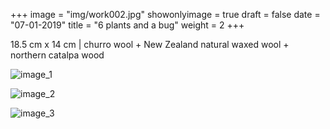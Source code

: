 +++
image = "img/work002.jpg"
showonlyimage = true
draft = false
date = "07-01-2019"
title = "6 plants and a bug"
weight = 2
+++

18.5 cm x 14 cm | churro wool + New Zealand natural waxed wool + northern catalpa wood 

![image_1][1]

![image_2][2]

![image_3][3]


[1]: /img/work_2/image_1.jpg
[2]: /img/work_2/image_2.jpg
[3]: /img/work_2/image_3.jpg
